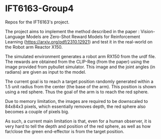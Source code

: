 # IFT6163-Group4
Repos for the IFT6163's project. 

The project aims to implement the method described in the paper : Vision-Language Models are Zero-Shot Reward Models for Reinforcement Learning (https://arxiv.org/pdf/2310.12921) and test it in the real-world on the Robot arm Reactor X150.

The simulated environment generates a robot arm RX150 from the urdf file. The rewards are obtained from the CLIP-Reg (from the paper) using the image provided from pybullet simulator. This image and the joint angles (in radians) are given as input to the model.

The current goal is to reach a target position randomly generated within a 1.5 unit radius from the center (the base of the arm). This position is shown using a red sphere. Thus the goal of the arm is to reach the red sphere.

Due to memory limitation, the images are required to be downscaled to 84x84x3 pixels, which essentially removes depth, the red sphere also becomes a couple of pixels big.

As such, a current main limitation is that, even for a human observer, it is very hard to tell the depth and position of the red sphere, as well as how far/close the green end-effector is from the target position.
